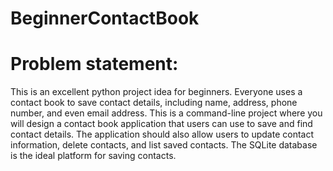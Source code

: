 # BeginnerContactBook

# Problem statement: 
This is an excellent python project idea for beginners. 
Everyone uses a contact book to save contact details, including name, address, phone number, and even email address. 
This is a command-line project where you will design a contact book application that users can use to save and find contact details. 
The application should also allow users to update contact information, delete contacts, and list saved contacts. 
The SQLite database is the ideal platform for saving contacts.  



